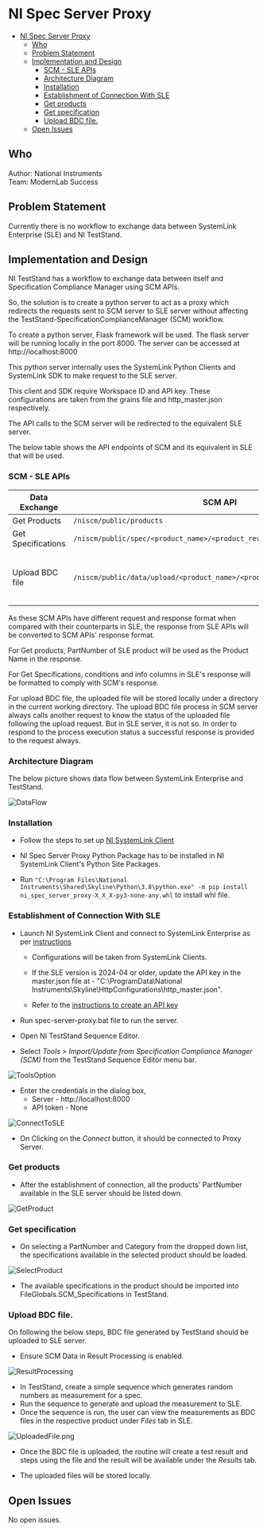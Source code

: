 # NI Spec Server Proxy

- [NI Spec Server Proxy](#ni-spec-server-proxy)
  - [Who](#who)
  - [Problem Statement](#problem-statement)
  - [Implementation and Design](#implementation-and-design)
    - [SCM - SLE APIs](#scm---sle-apis)
    - [Architecture Diagram](#architecture-diagram)
    - [Installation](#installation)
    - [Establishment of Connection With SLE](#establishment-of-connection-with-sle)
    - [Get products](#get-products)
    - [Get specification](#get-specification)
    - [Upload BDC file.](#upload-bdc-file)
  - [Open Issues](#open-issues)

## Who

Author: National Instruments <br/>
Team: ModernLab Success

## Problem Statement
 
Currently there is no workflow to exchange data between SystemLink Enterprise (SLE) and NI TestStand.

## Implementation and Design

NI TestStand has a workflow to exchange data between itself and Specification Compliance Manager using SCM APIs.

So, the solution is to create a python server to act as a proxy which redirects the requests sent to SCM server to SLE server without affecting the TestStand-SpecificationComplianceManager (SCM) workflow.

To create a python server, Flask framework will be used. The flask server will be running locally in the port 8000. The server can be accessed at http://localhost:8000

This python server internally uses the SystemLink Python Clients and SystemLink SDK to make request to the SLE server.

This client and SDK require Workspace ID and API key. These configurations are taken from the grains file and http_master.json respectively.

The API calls to the SCM server will be redirected to the equivalent SLE server.

The below table shows the API endpoints of SCM and its equivalent in SLE that will be used.

### SCM - SLE APIs

| Data Exchange      | SCM API                                                                    | Equivalent SLE API                                                                                 |
| ------------------ | -------------------------------------------------------------------------- | -------------------------------------------------------------------------------------------------- |
| Get Products       | `/niscm/public/products`                                                   | `/v2/products`                                                                                     |
| Get Specifications | `/niscm/public/spec/<product_name>/<product_revision>`                     | `/nispec/v1/query-specs`                                                                           |
| Upload BDC file    | `/niscm/public/data/upload/<product_name>/<product_revision>/<discipline>` | `/v1/service-groups/Default/upload-files` <br/> To link the file to product: `/v2/update-products` |

As these SCM APIs have different request and response format when compared with their counterparts in SLE, the response from SLE APIs will be converted to SCM APIs' response format.

For Get products, PartNumber of SLE product will be used as the Product Name in the response.

For Get Specifications, conditions and info columns in SLE's response will be formatted to comply with SCM's response.

For upload BDC file, the uploaded file will be stored locally under a directory in the current working directory.
The upload BDC file process in SCM server always calls another request to know the status of the uploaded file following the upload request.
But in SLE server, it is not so. In order to respond to the process execution status a successful response is provided to the request always.

### Architecture Diagram

The below picture shows data flow between SystemLink Enterprise and TestStand.

![DataFlow](DataFlow.png)

### Installation

- Follow the steps to set up [NI SystemLink Client](https://www.ni.com/docs/en-US/bundle/systemlink-enterprise/page/setting-up-systemlink-client.html#:~:text=Search%20for%20and%20install%20NI,which%20you%20want%20to%20connect)

- NI Spec Server Proxy Python Package has to be installed in NI SystemLink Client's Python Site Packages.

- Run `"C:\Program Files\National Instruments\Shared\Skyline\Python\3.8\python.exe" -m pip install ni_spec_server_proxy-X_X_X-py3-none-any.whl` to install whl file.

### Establishment of Connection With SLE

- Launch NI SystemLink Client and connect to SystemLink Enterprise as per [instructions](https://www.ni.com/docs/en-US/bundle/systemlink-enterprise/page/setting-up-systemlink-client.html)

  - Configurations will be taken from SystemLink Clients.

  - If the SLE version is 2024-04 or older, update the API key in the master.json file at - "C:\ProgramData\National Instruments\Skyline\HttpConfigurations\http_master.json".

  - Refer to the [instructions to create an API key](https://www.ni.com/docs/en-US/bundle/systemlink-enterprise/page/creating-an-api-key.html)

- Run spec-server-proxy.bat file to run the server.
- Open NI TestStand Sequence Editor.
- Select *Tools > Import/Update from Specification Compliance Manager (SCM)* from the TestStand Sequence Editor menu bar.

![ToolsOption](ToolsOption.png)

- Enter the credentials in the dialog box,
  - Server - http://localhost:8000
  - API token - None

![ConnectToSLE](ConnectToSLE.png)

- On Clicking on the *Connect* button, it should be connected to Proxy Server.

### Get products

- After the establishment of connection, all the products' PartNumber available in the SLE server should be listed down.

![GetProduct](GetProducts.png)

### Get specification

- On selecting a PartNumber and Category from the dropped down list, the specifications available in the selected product should be loaded.

![SelectProduct](SelectProduct.png)

- The available specifications in the product should be imported into FileGlobals.SCM_Specifications in TestStand.

### Upload BDC file.

On following the below steps, BDC file generated by TestStand should be uploaded to SLE server.

- Ensure SCM Data in Result Processing is enabled.

![ResultProcessing](ResultProcessing.png)

- In TestStand, create a simple sequence which generates random numbers as measurement for a spec.
- Run the sequence to generate and upload the measurement to SLE.
- Once the sequence is run, the user can view the measurements as BDC files in the respective product under *Files* tab in SLE.

![UploadedFile.png](UploadedFile.png)

- Once the BDC file is uploaded, the routine will create a test result and steps using the file and the result will be available under the *Results* tab.

- The uploaded files will be stored locally.

## Open Issues

No open issues.